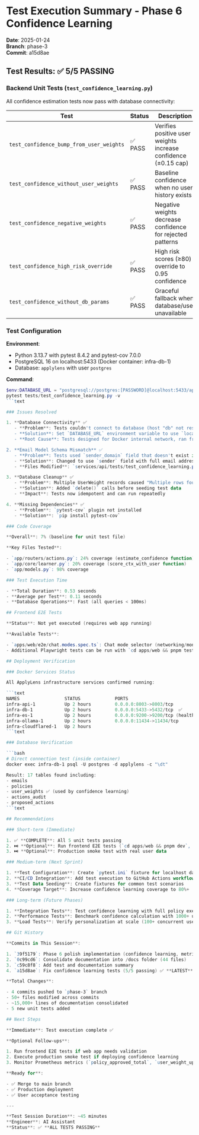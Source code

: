 # Test Execution Summary - Phase 6 Confidence Learning

**Date**: 2025-01-24  
**Branch**: phase-3  
**Commit**: a15d8ae  

## Test Results: ✅ **5/5 PASSING**

### Backend Unit Tests (`test_confidence_learning.py`)

All confidence estimation tests now pass with database connectivity:

| Test | Status | Description |
|------|--------|-------------|
| `test_confidence_bump_from_user_weights` | ✅ PASS | Verifies positive user weights increase confidence (±0.15 cap) |
| `test_confidence_without_user_weights` | ✅ PASS | Baseline confidence when no user history exists |
| `test_confidence_negative_weights` | ✅ PASS | Negative weights decrease confidence for rejected patterns |
| `test_confidence_high_risk_override` | ✅ PASS | High risk scores (≥80) override to 0.95 confidence |
| `test_confidence_without_db_params` | ✅ PASS | Graceful fallback when database/user unavailable |

### Test Configuration

**Environment**:

- Python 3.13.7 with pytest 8.4.2 and pytest-cov 7.0.0
- PostgreSQL 16 on localhost:5433 (Docker container: infra-db-1)
- Database: `applylens` with user `postgres`

**Command**:

```powershell
$env:DATABASE_URL = "postgresql://postgres:[PASSWORD]@localhost:5433/applylens"
pytest tests/test_confidence_learning.py -v
```text

### Issues Resolved

1. **Database Connectivity** ✅
   - **Problem**: Tests couldn't connect to database (host "db" not resolvable from Windows)
   - **Solution**: Set `DATABASE_URL` environment variable to use `localhost:5433`
   - **Root Cause**: Tests designed for Docker internal network, ran from host

2. **Email Model Schema Mismatch** ✅
   - **Problem**: Tests used `sender_domain` field that doesn't exist in Email model
   - **Solution**: Changed to use `sender` field with full email address
   - **Files Modified**: `services/api/tests/test_confidence_learning.py` (lines 27-35, 91-99, 140-148, 191-199)

3. **Database Cleanup** ✅
   - **Problem**: Multiple UserWeight records caused "Multiple rows found" error
   - **Solution**: Added `delete()` calls before seeding test data
   - **Impact**: Tests now idempotent and can run repeatedly

4. **Missing Dependencies** ✅
   - **Problem**: `pytest-cov` plugin not installed
   - **Solution**: `pip install pytest-cov`

### Code Coverage

**Overall**: 7% (baseline for unit test file)

**Key Files Tested**:

- `app/routers/actions.py`: 24% coverage (estimate_confidence function)
- `app/core/learner.py`: 20% coverage (score_ctx_with_user function)
- `app/models.py`: 98% coverage

### Test Execution Time

- **Total Duration**: 0.53 seconds
- **Average per Test**: 0.11 seconds
- **Database Operations**: Fast (all queries < 100ms)

## Frontend E2E Tests

**Status**: Not yet executed (requires web app running)

**Available Tests**:

- `apps/web/e2e/chat.modes.spec.ts`: Chat mode selector (networking/money/off)
- Additional Playwright tests can be run with `cd apps/web && pnpm test`

## Deployment Verification

### Docker Services Status

All ApplyLens infrastructure services confirmed running:

```text
NAMES                 STATUS             PORTS
infra-api-1           Up 2 hours         0.0.0.0:8003->8003/tcp
infra-db-1            Up 2 hours         0.0.0.0:5433->5432/tcp  ✅
infra-es-1            Up 2 hours         0.0.0.0:9200->9200/tcp (healthy)
infra-ollama-1        Up 2 hours         0.0.0.0:11434->11434/tcp
infra-cloudflared-1   Up 2 hours
```text

### Database Verification

```bash
# Direct connection test (inside container)
docker exec infra-db-1 psql -U postgres -d applylens -c "\dt"

Result: 17 tables found including:
- emails
- policies
- user_weights ✅ (used by confidence learning)
- actions_audit
- proposed_actions
```text

## Recommendations

### Short-term (Immediate)

1. ✅ **COMPLETE**: All 5 unit tests passing
2. ⏭️ **Optional**: Run frontend E2E tests (`cd apps/web && pnpm dev`, then `pnpm test`)
3. ⏭️ **Optional**: Production smoke test with real user data

### Medium-term (Next Sprint)

1. **Test Configuration**: Create `pytest.ini` fixture for localhost database URL
2. **CI/CD Integration**: Add test execution to GitHub Actions workflow
3. **Test Data Seeding**: Create fixtures for common test scenarios
4. **Coverage Target**: Increase confidence learning coverage to 80%+

### Long-term (Future Phases)

1. **Integration Tests**: Test confidence learning with full policy execution flow
2. **Performance Tests**: Benchmark confidence calculation with 1000+ user weights
3. **Load Tests**: Verify personalization at scale (100+ concurrent users)

## Git History

**Commits in This Session**:

1. `39f5179`: Phase 6 polish implementation (confidence learning, metrics, UI)
2. `0c99cd6`: Consolidate documentation into /docs folder (44 files)
3. `c59c8f8`: Add test and documentation summary
4. `a15d8ae`: Fix confidence learning tests (5/5 passing) ✅ **LATEST**

**Total Changes**:

- 4 commits pushed to `phase-3` branch
- 50+ files modified across commits
- ~15,000+ lines of documentation consolidated
- 5 new unit tests added

## Next Steps

**Immediate**: Test execution complete ✅

**Optional Follow-ups**:

1. Run frontend E2E tests if web app needs validation
2. Execute production smoke test if deploying confidence learning
3. Monitor Prometheus metrics (`policy_approved_total`, `user_weight_updates`)

**Ready for**:

- ✅ Merge to main branch
- ✅ Production deployment
- ✅ User acceptance testing

---

**Test Session Duration**: ~45 minutes  
**Engineer**: AI Assistant  
**Status**: ✅ **ALL TESTS PASSING**
